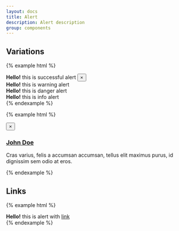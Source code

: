 ```yaml
---
layout: docs
title: Alert
description: Alert description
group: components
---
```


## Variations ##
{% example html %}
<div class="env-alert env-alert--success" role="alert">
   <strong>Hello!</strong> this is successful alert 
   <button type="button" class="env-alert__close" data-dismiss="alert" aria-label="Close">&times;</button>
</div>
<div class="env-alert env-alert--warning" role="alert"><strong>Hello!</strong> this is warning alert</div>
<div class="env-alert env-alert--danger" role="alert"><strong>Hello!</strong> this is danger alert</div>
<div class="env-alert env-alert--info" role="alert"><strong>Hello!</strong> this is info alert</div>
{% endexample %}

{% example html %}
<div class="env-alert env-alert--info" role="alert">
   <button type="button" class="env-alert__close" data-dismiss="alert" aria-label="Close">&times;</button>
   <article class="env-media">
      <div class="env-media__figure">
         <a href="#">
            <img class="env-image env-image--small" src="https://placehold.it/100x100.png" alt="">
         </a>
      </div>
      <div class="env-media__body">
         <h3 class="env-text">
            <a href="#">John Doe</a>
         </h3>
         <p class="env-text">
            Cras varius, felis a accumsan accumsan, tellus elit maximus purus, id dignissim sem odio at eros.
         </p>
      </div>
   </article>
</div>
{% endexample %}

## Links ##
{% example html %}
<div class="env-alert" role="alert"><strong>Hello!</strong> this is alert with <a href="#" class="env-alert__link">link</a></div>
{% endexample %}
